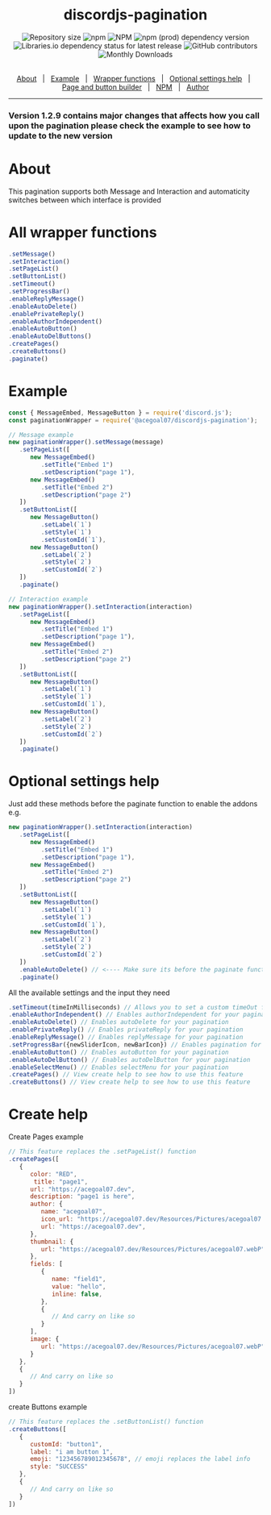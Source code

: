 <h1 align="center">discordjs-pagination</h1>
<div align="center">
   <img alt="Repository size" src="https://img.shields.io/github/repo-size/acegoal07/discordjs-pagination">
   <img alt="npm" src="https://img.shields.io/npm/v/@acegoal07/discordjs-pagination/latest">
   <img alt="NPM" src="https://img.shields.io/npm/l/@acegoal07/discordjs-pagination">
   <img alt="npm (prod) dependency version" src="https://img.shields.io/npm/dependency-version/@acegoal07/discordjs-pagination/discord.js">
   <img alt="Libraries.io dependency status for latest release" src="https://img.shields.io/github/issues-raw/acegoal07/discordjs-pagination">
   <img alt="GitHub contributors" src="https://img.shields.io/github/contributors/acegoal07/discordjs-pagination">
   <img alt="Monthly Downloads" src="https://img.shields.io/npm/dm/@acegoal07/discordjs-pagination">
</div><br>
<p align="center">
   <a href="#about">About</a> &#xa0; | &#xa0;
   <a href="#example">Example</a> &#xa0; | &#xa0;
   <a href="#functions">Wrapper functions</a> &#xa0; | &#xa0;
   <a href="#settingsHelp">Optional settings help</a> &#xa0; | &#xa0;
   <a href="#createHelp">Page and button builder</a> &#xa0; | &#xa0;
   <a href="https://www.npmjs.com/package/@acegoal07/discordjs-pagination">NPM</a> &#xa0; | &#xa0;
   <a href="https://github.com/acegoal07" target="_blank">Author</a>
</p>

---

<h3>Version 1.2.9 contains major changes that affects how you call upon the pagination please check the example to see how to update to the new version</h3>

<h1 id="about">About</h1>
This pagination supports both Message and Interaction and automaticity switches between which interface is provided

<h1 id="functions">All wrapper functions</h1>

```js
.setMessage()
.setInteraction()
.setPageList()
.setButtonList()
.setTimeout()
.setProgressBar()
.enableReplyMessage()
.enableAutoDelete()
.enablePrivateReply()
.enableAuthorIndependent()
.enableAutoButton()
.enableAutoDelButtons()
.createPages()
.createButtons()
.paginate()
```
<h1 id="example">Example</h1>

```js
const { MessageEmbed, MessageButton } = require('discord.js');
const paginationWrapper = require('@acegoal07/discordjs-pagination');

// Message example
new paginationWrapper().setMessage(message)
   .setPageList([
      new MessageEmbed()
         .setTitle("Embed 1")
         .setDescription("page 1"),
      new MessageEmbed()
         .setTitle("Embed 2")
         .setDescription("page 2")
   ])
   .setButtonList([
      new MessageButton()
         .setLabel(`1`)
         .setStyle(`1`)
         .setCustomId(`1`),
      new MessageButton()
         .setLabel(`2`)
         .setStyle(`2`)
         .setCustomId(`2`)
   ])
   .paginate()

// Interaction example
new paginationWrapper().setInteraction(interaction)
   .setPageList([
      new MessageEmbed()
         .setTitle("Embed 1")
         .setDescription("page 1"),
      new MessageEmbed()
         .setTitle("Embed 2")
         .setDescription("page 2")
   ])
   .setButtonList([
      new MessageButton()
         .setLabel(`1`)
         .setStyle(`1`)
         .setCustomId(`1`),
      new MessageButton()
         .setLabel(`2`)
         .setStyle(`2`)
         .setCustomId(`2`)
   ])
   .paginate()
```
<h1 id="settingsHelp">Optional settings help</h1>

Just add these methods before the paginate function to enable the addons e.g.
```js
new paginationWrapper().setInteraction(interaction)
   .setPageList([
      new MessageEmbed()
         .setTitle("Embed 1")
         .setDescription("page 1"),
      new MessageEmbed()
         .setTitle("Embed 2")
         .setDescription("page 2")
   ])
   .setButtonList([
      new MessageButton()
         .setLabel(`1`)
         .setStyle(`1`)
         .setCustomId(`1`),
      new MessageButton()
         .setLabel(`2`)
         .setStyle(`2`)
         .setCustomId(`2`)
   ])
   .enableAutoDelete() // <---- Make sure its before the paginate function or it wont enable
   .paginate()
```

All the available settings and the input they need
```js
.setTimeout(timeInMilliseconds) // Allows you to set a custom timeOut for your pagination
.enableAuthorIndependent() // Enables authorIndependent for your pagination
.enableAutoDelete() // Enables autoDelete for your pagination
.enablePrivateReply() // Enables privateReply for your pagination
.enableReplyMessage() // Enables replyMessage for your pagination
.setProgressBar({newSliderIcon, newBarIcon}) // Enables pagination for your pagination and allows you to edit the characters
.enableAutoButton() // Enables autoButton for your pagination
.enableAutoDelButton() // Enables autoDelButton for your pagination
.enableSelectMenu() // Enables selectMenu for your pagination
.createPages() // View create help to see how to use this feature
.createButtons() // View create help to see how to use this feature
```
<h1 id="createHelp">Create help</h1>

Create Pages example
```js
// This feature replaces the .setPageList() function
.createPages([
   {
      color: "RED",
	   title: "page1",
      url: "https://acegoal07.dev",
      description: "page1 is here",
      author: {
         name: "acegoal07",
         icon_url: "https://acegoal07.dev/Resources/Pictures/acegoal07.webP",
         url: "https://acegoal07.dev",
      },
      thumbnail: {
         url: "https://acegoal07.dev/Resources/Pictures/acegoal07.webP",
      },
      fields: [
         {
            name: "field1",
            value: "hello",
            inline: false,
         },
         {
            // And carry on like so
         }
      ],
      image: {
         url: "https://acegoal07.dev/Resources/Pictures/acegoal07.webP",
      }
   },
   {
      // And carry on like so
   }
])
```

create Buttons example
```js
// This feature replaces the .setButtonList() function
.createButtons([
   {
      customId: "button1",
      label: "i am button 1",
      emoji: "123456789012345678", // emoji replaces the label info
      style: "SUCCESS"
   },
   {
      // And carry on like so
   }
])
```